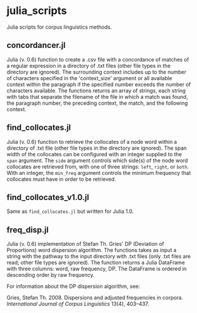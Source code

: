 # julia_scripts
Julia scripts for corpus linguistics methods.

## concordancer.jl

Julia (v. 0.6) function to create a .csv file with a concordance of matches of a regular expression in a directory of .txt files (other file types in the directory are ignored). The surrounding context includes up to the number of characters specified in the 'context_size' argument or all available context within the paragraph if the specified number exceeds the number of characters available. The functions returns an array of strings, each string with tabs that separate the filename of the file in which a match was found, the paragraph number, the preceding context, the match, and the following context.

## find_collocates.jl

Julia (v. 0.6) function to retrieve the collocates of a node word within a directory of .txt file (other file types in the directory are ignored). The span width of the collocates can be configured with an integer supplied to the `span` argument. The `side` argument controls which side(s) of the node word collocates are retrieved from, with one of three strings: `left`, `right`, or `both`. With an integer, the `min_freq` argument controls the minimum frequency that collocates must have in order to be retrieved.

## find_collocates_v1.0.jl
Same as `find_collocates.jl` but written for Julia 1.0.

## freq_disp.jl

Julia (v. 0.6) implementation of Stefan Th. Gries' DP (Deviation of Proportions) word dispersion algorithm. The functions takes as input a string with the pathway to the input directory with .txt files (only .txt files are read; other file types are ignored). The function returns a Julia DataFrame with three columns: word, raw frequency, DP. The DataFrame is ordered in descending order by raw frequency.

For information about the DP dispersion algorithm, see:

Gries, Stefan Th. 2008. Dispersions and adjusted frequencies in corpora. *International Journal of Corpus Linguistics* 13(4), 403–437.
